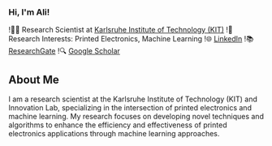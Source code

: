 ### Hi, I'm Ali!
!👨‍💼 Research Scientist at [Karlsruhe Institute of Technology (KIT)](https://www.kit.edu)
!🔬 Research Interests: Printed Electronics, Machine Learning
!🌐 [LinkedIn]([https://www.linkedin.com/in/your-linkedin-profile](https://www.linkedin.com/in/alivtunc/))
!📚 [ResearchGate]([https://www.researchgate.net/profile/your-profile](https://www.researchgate.net/profile/Ali-Tunc-10))
!🔍 [Google Scholar]([https://scholar.google.com/citations?user=your-profile](https://scholar.google.com/citations?user=PGZmQA0AAAAJ&hl=tr))

## About Me
I am a research scientist at the Karlsruhe Institute of Technology (KIT) and Innovation Lab, specializing in the intersection of printed electronics and machine learning. My research focuses on developing novel techniques and algorithms to enhance the efficiency and effectiveness of printed electronics applications through machine learning approaches.
